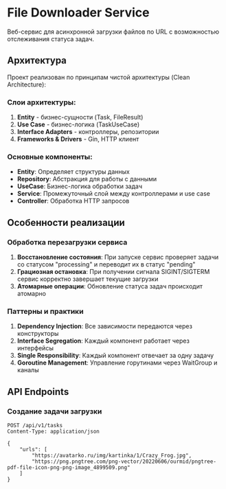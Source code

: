 # File Downloader Service

Веб-сервис для асинхронной загрузки файлов по URL с возможностью отслеживания статуса задач.

## Архитектура

Проект реализован по принципам чистой архитектуры (Clean Architecture):

### Слои архитектуры:

1. **Entity** - бизнес-сущности (Task, FileResult)
2. **Use Case** - бизнес-логика (TaskUseCase)
3. **Interface Adapters** - контроллеры, репозитории
4. **Frameworks & Drivers** - Gin, HTTP клиент

### Основные компоненты:

- **Entity**: Определяет структуры данных
- **Repository**: Абстракция для работы с данными
- **UseCase**: Бизнес-логика обработки задач
- **Service**: Промежуточный слой между контроллерами и use case
- **Controller**: Обработка HTTP запросов

## Особенности реализации

### Обработка перезагрузки сервиса

1. **Восстановление состояния**: При запуске сервис проверяет задачи со статусом "processing" и переводит их в статус "pending"
2. **Грациозная остановка**: При получении сигнала SIGINT/SIGTERM сервис корректно завершает текущие загрузки
3. **Атомарные операции**: Обновление статуса задач происходит атомарно

### Паттерны и практики

1. **Dependency Injection**: Все зависимости передаются через конструкторы
2. **Interface Segregation**: Каждый компонент работает через интерфейсы
3. **Single Responsibility**: Каждый компонент отвечает за одну задачу
4. **Goroutine Management**: Управление горутинами через WaitGroup и каналы

## API Endpoints

### Создание задачи загрузки

```http
POST /api/v1/tasks
Content-Type: application/json

{
    "urls": [
        "https://avatarko.ru/img/kartinka/1/Crazy_Frog.jpg",
        "https://png.pngtree.com/png-vector/20220606/ourmid/pngtree-pdf-file-icon-png-png-image_4899509.png"
    ]
}